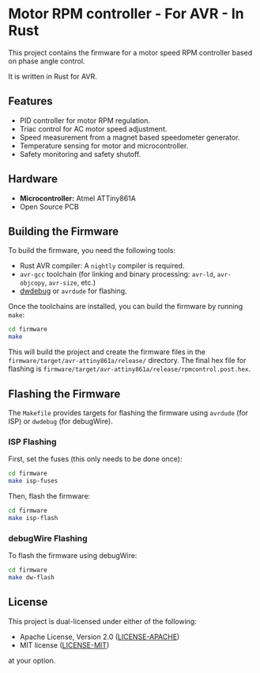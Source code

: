 # Motor RPM controller - For AVR - In Rust

This project contains the firmware for a motor speed RPM controller based on phase angle control.

It is written in Rust for AVR.

## Features

- PID controller for motor RPM regulation.
- Triac control for AC motor speed adjustment.
- Speed measurement from a magnet based speedometer generator.
- Temperature sensing for motor and microcontroller.
- Safety monitoring and safety shutoff.

## Hardware

- **Microcontroller:** Atmel ATTiny861A
- Open Source PCB

## Building the Firmware

To build the firmware, you need the following tools:

- Rust AVR compiler: A `nightly` compiler is required.
- `avr-gcc` toolchain (for linking and binary processing: `avr-ld`, `avr-objcopy`, `avr-size`, etc.)
- [dwdebug](https://github.com/mbuesch/dwire-debug) or `avrdude` for flashing.

Once the toolchains are installed, you can build the firmware by running `make`:

```bash
cd firmware
make
```

This will build the project and create the firmware files in the
`firmware/target/avr-attiny861a/release/`
directory.
The final hex file for flashing is
`firmware/target/avr-attiny861a/release/rpmcontrol.post.hex`.

## Flashing the Firmware

The `Makefile` provides targets for flashing the firmware using `avrdude` (for ISP) or `dwdebug` (for debugWire).

### ISP Flashing

First, set the fuses (this only needs to be done once):

```bash
cd firmware
make isp-fuses
```

Then, flash the firmware:

```bash
cd firmware
make isp-flash
```

### debugWire Flashing

To flash the firmware using debugWire:

```bash
cd firmware
make dw-flash
```

## License

This project is dual-licensed under either of the following:

*   Apache License, Version 2.0 ([LICENSE-APACHE](LICENSE-APACHE))
*   MIT license ([LICENSE-MIT](LICENSE-MIT))

at your option.
